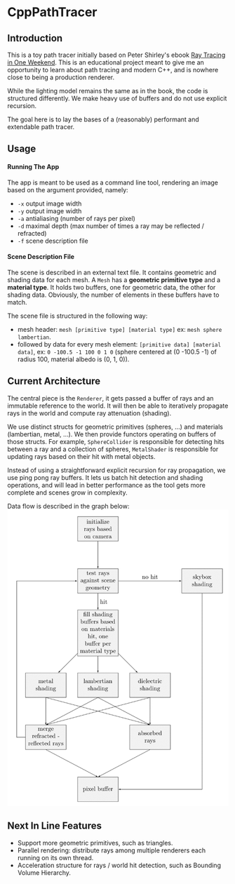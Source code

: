 # CppPathTracer

## Introduction

This is a toy path tracer initially based on Peter Shirley's ebook [Ray Tracing in One Weekend](https://www.amazon.ca/Ray-Tracing-Weekend-Minibooks-Book-ebook/dp/B01B5AODD8). This is an educational project meant to give me an opportunity to learn about path tracing and modern C++, and is nowhere close to being a production renderer.

While the lighting model remains the same as in the book, the code is structured differently. We make heavy use of buffers and do not use explicit recursion.

The goal here is to lay the bases of a (reasonably) performant and extendable path tracer.

## Usage

#### Running The App

The app is meant to be used as a command line tool, rendering an image based on the argument provided, namely:
- ```-x``` output image width
- ```-y``` output image width
- ```-a``` antialiasing (number of rays per pixel)
- ```-d``` maximal depth (max number of times a ray may be reflected / refracted)
- ```-f``` scene description file

#### Scene Description File

The scene is described in an external text file. It contains geometric and shading data for each mesh. A ```Mesh``` has a **geometric primitive type** and a **material type**. It holds two buffers, one for geometric data, the other for shading data. Obviously, the number of elements in these buffers have to match.

The scene file is structured in the following way:
- mesh header: ```mesh [primitive type] [material type]``` ex: ```mesh sphere lambertian```.
- followed by data for every mesh element: ```[primitive data] [material data]```, ex: ```0 -100.5 -1 100 0 1 0``` (sphere centered at (0 -100.5 -1) of radius 100, material albedo is (0, 1, 0)).

## Current Architecture

The central piece is the ```Renderer```, it gets passed a buffer of rays and an immutable reference to the world. It will then be able to iteratively propagate rays in the world and compute ray attenuation (shading).

We use distinct structs for geometric primitives (spheres, ...) and materials (lambertian, metal, ...). We then provide functors operating on buffers of those structs. For example, ```SphereCollider``` is responsible for detecting hits between a ray and a collection of spheres, ```MetalShader``` is responsible for updating rays based on their hit with metal objects.

Instead of using a straightforward explicit recursion for ray propagation, we use ping pong ray buffers. It lets us batch hit detection and shading operations, and will lead in better performance as the tool gets more complete and scenes grow in complexity.

Data flow is described in the graph below:
![flow chart](./doc/graph-1.png)

## Next In Line Features
- Support more geometric primitives, such as triangles.
- Parallel rendering: distribute rays among multiple renderers each running on its own thread.
- Acceleration structure for rays / world hit detection, such as Bounding Volume Hierarchy.
